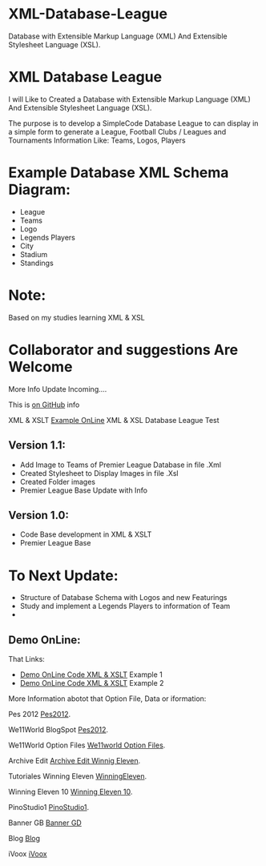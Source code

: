 # XML-Database-League
Database with Extensible Markup Language (XML) And Extensible Stylesheet Language (XSL).

# XML Database League

I will Like to Created a Database with Extensible Markup Language (XML) And Extensible Stylesheet Language (XSL). 

The purpose is to develop a SimpleCode Database League to can display in a simple form to generate a League, Football Clubs / Leagues and Tournaments Information Like: Teams, Logos, Players

# Example Database XML Schema Diagram:
  * League
   * Teams
   * Logo
   * Legends Players
   * City
   * Stadium
  * Standings

# Note:
Based on my studies learning XML & XSL 

# Collaborator and suggestions Are Welcome

More Info Update Incoming....

This is [on GitHub](https://github.com/Diego-Pino/) info

XML & XSLT [Example OnLine](http://diegopino.besaba.com/XML/PremierLeague.xml) XML & XSL Database League Test

## Version 1.1:  
* Add Image to Teams of Premier League Database in file .Xml
* Created Stylesheet to Display Images in file .Xsl
* Created Folder images
* Premier League Base Update with Info

## Version 1.0:
* Code Base development in XML & XSLT
* Premier League Base

    
# To Next Update:
 * Structure of Database Schema with Logos and new Featurings
 * Study and implement a Legends Players to information of Team
 * 

## Demo OnLine:

That Links:
* [Demo OnLine Code XML & XSLT](http://diegopino.besaba.com/XML/PremierLeague.xml) Example 1
* [Demo OnLine Code XML & XSLT](http://diegopino.besaba.com/XML/ligapremier.xml) Example 2


More Information abotot that Option File, Data or iformation:

Pes 2012 [Pes2012](http://www.we11world.pinostudio1.com/).

We11World BlogSpot [Pes2012](http://we11world.blogspot.com.co/).

We11World Option Files [We11world Option Files](http://we11world.pinostudio1.com/archive/index.php?forum-2.html/).

Archive Edit [Archive Edit Winnig Eleven](http://we11world.pinostudio1.com/archive/index.php?forum-3.html/).

Tutoriales Winning Eleven [WinningEleven](http://we11world.pinostudio1.com/archive/index.php?forum-4.html/).

Winning Eleven 10 [Winning Eleven 10](http://www.tauro.pinostudio1.com/winningeleven10/).

PinoStudio1 [PinoStudio1](http://pinostudio1.com/archive/index.php).

Banner GB [Banner GD](http://www.tauro.pinostudio1.com/banner-gd/login.php)

Blog [Blog](http://diegopino.blogspot.com.co)

iVoox [iVoox](http://co.ivoox.com/es/pinostudio_aj_8911016_1.html)


